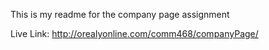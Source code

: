 This is my readme for the company page assignment


Live Link: http://orealyonline.com/comm468/companyPage/
